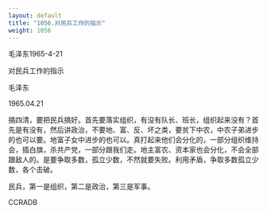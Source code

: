 ```yaml
---
layout: default
title: "1056.对民兵工作的指示"
weight: 1056
---
```


毛泽东1965-4-21

对民兵工作的指示

毛泽东

1965.04.21

搞四清，要把民兵搞好。首先要落实组织，有没有队长、班长，组织起来没有？首先是有没有，然后讲政治，不要地、富、反、坏之类，要贫下中农，中农子弟进步的也可以要。地富子女中进步的也可以。真打起来他们会分化的，一部分组织维持会，插白旗，杀共产党，一部分跟我们走。地主富农、资本家也会分化，不会全部跟敌人的。是要争取多数，孤立少数，不然就要失败。利用矛盾，争取多数孤立少数，各个击破。

民兵，第一是组织，第二是政治，第三是军事。

CCRADB


